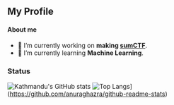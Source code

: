 ## My Profile

#### About me
- 🔭 I’m currently working on **making [sumCTF](https://sumctf.herokuapp.com/)**.
- 🌱 I’m currently learning **Machine Learning**.


### Status
![Kathmandu's GitHub stats](https://github-readme-stats.vercel.app/api?username=kathmandu777&show_icons=true&theme=tokyonight&count_private=true)
![Top Langs](https://github-readme-stats.vercel.app/api/top-langs/?username=kathmandu777&layout=compact)](https://github.com/anuraghazra/github-readme-stats)
